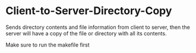 # Client-to-Server-Directory-Copy
Sends directory contents and file information from client to server, then the server will have a copy of the file or directory with all its contents.

Make sure to run the makefile first
